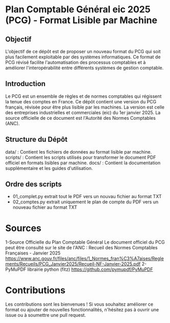 # Plan Comptable Général eic 2025 (PCG) - Format Lisible par Machine

## Objectif
L'objectif de ce dépôt est de proposer un nouveau format du PCG qui soit plus facilement exploitable par des systèmes informatiques.
Ce format de PCG révisé facilite l'automatisation des processus comptables et à améliorer l'interopérabilité entre différents systèmes de gestion comptable.

## Introduction
Le PCG est un ensemble de règles et de normes comptables qui régissent la tenue des comptes en France.
Ce dépôt contient une version du PCG français, révisée pour être plus lisible par les machines.
La version est celle des entreprises industrielles et commerciales (eic) du 1er janvier 2025.
La source officielle de ce document est l'Autorité des Normes Comptables (ANC).

## Structure du Dépôt
data/ : Contient les fichiers de données au format lisible par machine.
scripts/ : Contient les scripts utilisés pour transformer le document PDF officiel en formats lisibles par machine.
docs/ : Contient la documentation supplémentaire et les guides d'utilisation.

## Ordre des scripts

- 01_complet.py  extrait tout le PDF vers un nouvau fichier au format TXT
- 02_comptes.py  extrait uniquement le plan de compte du PDF vers un nouveau fichier au format TXT

# Sources
1-Source Officielle du Plan Comptable Général
Le document officiel du PCG peut être consulté sur le site de l'ANC :
Recueil des Normes Comptables Françaises - Janvier 2025
https://www.anc.gouv.fr/files/anc/files/1_Normes_fran%C3%A7aises/Reglements/Recueils/PCG_Janvier2025/Recueil-NF-Janvier-2025.pdf
2-PyMuPDF librairie python (fitz)
https://github.com/pymupdf/PyMuPDF


# Contributions
Les contributions sont les bienvenues ! Si vous souhaitez améliorer ce format ou ajouter de nouvelles fonctionnalités, n'hésitez pas à ouvrir une issue ou à soumettre une pull request.